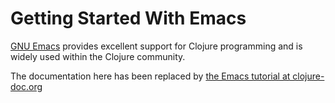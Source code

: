 # Getting Started With Emacs

[GNU Emacs](http://www.gnu.org/software/emacs/emacs.html) provides
excellent support for Clojure programming and is widely used within
the Clojure community.

The documentation here has been replaced by
[the Emacs tutorial at clojure-doc.org](http://clojure-doc.org/articles/tutorials/emacs.html)

